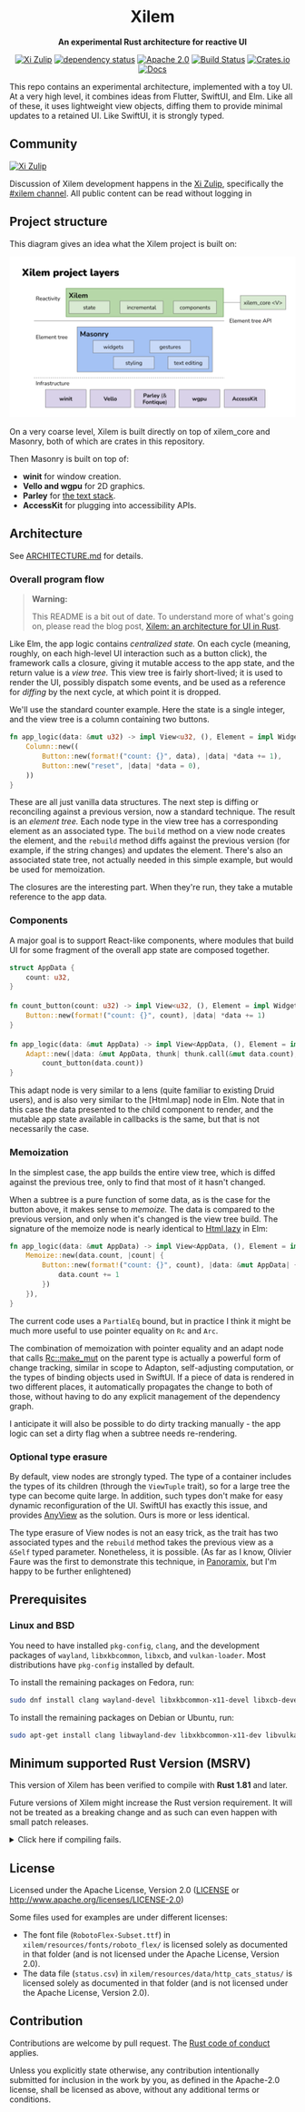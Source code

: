 <div align="center">

# Xilem

**An experimental Rust architecture for reactive UI**

[![Xi Zulip](https://img.shields.io/badge/Xi%20Zulip-%23xilem-blue?logo=Zulip)](https://xi.zulipchat.com/#narrow/stream/354396-xilem)
[![dependency status](https://deps.rs/repo/github/linebender/xilem/status.svg)](https://deps.rs/repo/github/linebender/xilem)
[![Apache 2.0](https://img.shields.io/badge/license-Apache-blue.svg)](#license)
[![Build Status](https://github.com/linebender/xilem/actions/workflows/ci.yml/badge.svg)](https://github.com/linebender/xilem/actions)
[![Crates.io](https://img.shields.io/crates/v/xilem.svg)](https://crates.io/crates/xilem)
[![Docs](https://docs.rs/xilem/badge.svg)](https://docs.rs/xilem)

</div>

This repo contains an experimental architecture, implemented with a toy UI. At a very high level, it combines ideas from Flutter, SwiftUI, and Elm. Like all of these, it uses lightweight view objects, diffing them to provide minimal updates to a retained UI. Like SwiftUI, it is strongly typed.

## Community

[![Xi Zulip](https://img.shields.io/badge/Xi%20Zulip-%23xilem-blue?logo=Zulip)](https://xi.zulipchat.com/#narrow/stream/354396-xilem)

Discussion of Xilem development happens in the [Xi Zulip](https://xi.zulipchat.com/), specifically the [#xilem channel](https://xi.zulipchat.com/#narrow/stream/354396-xilem). 
All public content can be read without logging in

## Project structure

This diagram gives an idea what the Xilem project is built on:

![Xilem project layers](docs/assets/xilem-layers.svg)

On a very coarse level, Xilem is built directly on top of xilem_core and Masonry, both of which are crates in this repository.

Then Masonry is built on top of:

- **winit** for window creation.
- **Vello and wgpu** for 2D graphics.
- **Parley** for [the text stack](https://github.com/linebender/parley#the-Parley-text-stack).
- **AccessKit** for plugging into accessibility APIs.

## Architecture

See [ARCHITECTURE.md](./ARCHITECTURE.md) for details.

<!--- TODO: This needs a serious refactor.
This section should not be in the main README. -->

### Overall program flow

> **Warning:**
>
> This README is a bit out of date. To understand more of what's going on, please read the blog post, [Xilem: an architecture for UI in Rust].

Like Elm, the app logic contains *centralized state.* On each cycle (meaning, roughly, on each high-level UI interaction such as a button click), the framework calls a closure, giving it mutable access to the app state, and the return value is a *view tree.* This view tree is fairly short-lived; it is used to render the UI, possibly dispatch some events, and be used as a reference for *diffing* by the next cycle, at which point it is dropped.

We'll use the standard counter example. Here the state is a single integer, and the view tree is a column containing two buttons.

```rust
fn app_logic(data: &mut u32) -> impl View<u32, (), Element = impl Widget> {
    Column::new((
        Button::new(format!("count: {}", data), |data| *data += 1),
        Button::new("reset", |data| *data = 0),
    ))
}
```

These are all just vanilla data structures. The next step is diffing or reconciling against a previous version, now a standard technique. The result is an *element tree.* Each node type in the view tree has a corresponding element as an associated type. The `build` method on a view node creates the element, and the `rebuild` method diffs against the previous version (for example, if the string changes) and updates the element. There's also an associated state tree, not actually needed in this simple example, but would be used for memoization.

The closures are the interesting part. When they're run, they take a mutable reference to the app data.

### Components

A major goal is to support React-like components, where modules that build UI for some fragment of the overall app state are composed together. 

```rust
struct AppData {
    count: u32,
}

fn count_button(count: u32) -> impl View<u32, (), Element = impl Widget> {
    Button::new(format!("count: {}", count), |data| *data += 1)
}

fn app_logic(data: &mut AppData) -> impl View<AppData, (), Element = impl Widget> {
    Adapt::new(|data: &mut AppData, thunk| thunk.call(&mut data.count),
        count_button(data.count))
}
```

This adapt node is very similar to a lens (quite familiar to existing Druid users), and is also very similar to the [Html.map] node in Elm. Note that in this case the data presented to the child component to render, and the mutable app state available in callbacks is the same, but that is not necessarily the case.

### Memoization

In the simplest case, the app builds the entire view tree, which is diffed against the previous tree, only to find that most of it hasn't changed.

When a subtree is a pure function of some data, as is the case for the button above, it makes sense to *memoize.* The data is compared to the previous version, and only when it's changed is the view tree build. The signature of the memoize node is nearly identical to [Html.lazy] in Elm:

```rust
fn app_logic(data: &mut AppData) -> impl View<AppData, (), Element = impl Widget> {
    Memoize::new(data.count, |count| {
        Button::new(format!("count: {}", count), |data: &mut AppData| {
            data.count += 1
        })
    }),
}
```

The current code uses a `PartialEq` bound, but in practice I think it might be much more useful to use pointer equality on `Rc` and `Arc`.

The combination of memoization with pointer equality and an adapt node that calls [Rc::make_mut] on the parent type is actually a powerful form of change tracking, similar in scope to Adapton, self-adjusting computation, or the types of binding objects used in SwiftUI. If a piece of data is rendered in two different places, it automatically propagates the change to both of those, without having to do any explicit management of the dependency graph.

I anticipate it will also be possible to do dirty tracking manually - the app logic can set a dirty flag when a subtree needs re-rendering.

### Optional type erasure

By default, view nodes are strongly typed. The type of a container includes the types of its children (through the `ViewTuple` trait), so for a large tree the type can become quite large. In addition, such types don't make for easy dynamic reconfiguration of the UI. SwiftUI has exactly this issue, and provides [AnyView] as the solution. Ours is more or less identical.

The type erasure of View nodes is not an easy trick, as the trait has two associated types and the `rebuild` method takes the previous view as a `&Self` typed parameter. Nonetheless, it is possible. (As far as I know, Olivier Faure was the first to demonstrate this technique, in [Panoramix], but I'm happy to be further enlightened)

## Prerequisites

### Linux and BSD

You need to have installed `pkg-config`, `clang`, and the development packages of `wayland`,
`libxkbcommon`, `libxcb`, and `vulkan-loader`. Most distributions have `pkg-config` installed by default.

To install the remaining packages on Fedora, run:

```sh
sudo dnf install clang wayland-devel libxkbcommon-x11-devel libxcb-devel vulkan-loader-devel
```

To install the remaining packages on Debian or Ubuntu, run:

```sh
sudo apt-get install clang libwayland-dev libxkbcommon-x11-dev libvulkan-dev
```

## Minimum supported Rust Version (MSRV)

This version of Xilem has been verified to compile with **Rust 1.81** and later.

Future versions of Xilem might increase the Rust version requirement.
It will not be treated as a breaking change and as such can even happen with small patch releases.

<details>
<summary>Click here if compiling fails.</summary>

As time has passed, some of Xilem's dependencies could have released versions with a higher Rust requirement.
If you encounter a compilation issue due to a dependency and don't want to upgrade your Rust toolchain, then you could downgrade the dependency.

```sh
# Use the problematic dependency's name and version
cargo update -p package_name --precise 0.1.1
```

</details>

## License

Licensed under the Apache License, Version 2.0
([LICENSE](LICENSE) or <http://www.apache.org/licenses/LICENSE-2.0>)

Some files used for examples are under different licenses:

- The font file (`RobotoFlex-Subset.ttf`) in `xilem/resources/fonts/roboto_flex/` is licensed solely as documented in that folder (and is not licensed under the Apache License, Version 2.0).
- The data file (`status.csv`) in `xilem/resources/data/http_cats_status/` is licensed solely as documented in that folder (and is not licensed under the Apache License, Version 2.0).

## Contribution

Contributions are welcome by pull request. The [Rust code of conduct] applies.

Unless you explicitly state otherwise, any contribution intentionally submitted
for inclusion in the work by you, as defined in the Apache-2.0 license, shall be
licensed as above, without any additional terms or conditions.

[Html.lazy]: https://guide.elm-lang.org/optimization/lazy.html
[Html map]: https://package.elm-lang.org/packages/elm/html/latest/Html#map
[Rc::make_mut]: https://doc.rust-lang.org/std/rc/struct.Rc.html#method.make_mut
[AnyView]: https://developer.apple.com/documentation/swiftui/anyview
[Panoramix]: https://github.com/PoignardAzur/panoramix
[Xilem: an architecture for UI in Rust]: https://raphlinus.github.io/rust/gui/2022/05/07/ui-architecture.html
[xkbcommon]: https://github.com/xkbcommon/libxkbcommon
[rust code of conduct]: https://www.rust-lang.org/policies/code-of-conduct

